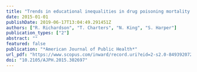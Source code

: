 ```yaml
---
title: "Trends in educational inequalities in drug poisoning mortality: United States, 1994-2010"
date: 2015-01-01
publishDate: 2019-06-17T13:04:49.291451Z
authors: ["R. Richardson", "T. Charters", "N. King", "S. Harper"]
publication_types: ["2"]
abstract: ""
featured: false
publication: "*American Journal of Public Health*"
url_pdf: "https://www.scopus.com/inward/record.uri?eid=2-s2.0-84939207270&doi=10.2105%2fAJPH.2015.302697&partnerID=40&md5=0615605cbd587ae0e8e550fa0d41f629"
doi: "10.2105/AJPH.2015.302697"
---
```


